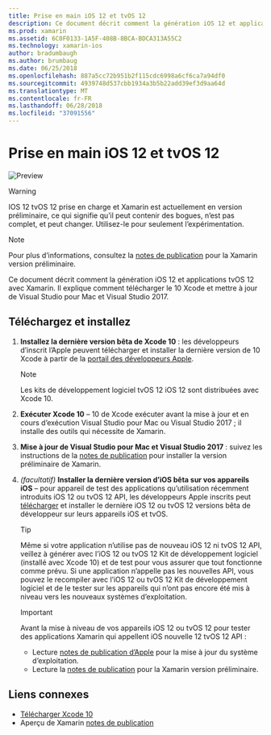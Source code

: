 ```yaml
---
title: Prise en main iOS 12 et tvOS 12
description: Ce document décrit comment la génération iOS 12 et applications tvOS 12 avec Xamarin. Il explique comment télécharger le 10 Xcode et mettre à jour de Visual Studio pour Mac et Visual Studio 2017.
ms.prod: xamarin
ms.assetid: 6C0F0133-1A5F-408B-8BCA-BDCA313A55C2
ms.technology: xamarin-ios
author: bradumbaugh
ms.author: brumbaug
ms.date: 06/25/2018
ms.openlocfilehash: 887a5cc72b951b2f115cdc6998a6cf6ca7a94df0
ms.sourcegitcommit: 4939748d537cbb1934a3b5b22add39ef3d9aa64d
ms.translationtype: MT
ms.contentlocale: fr-FR
ms.lasthandoff: 06/28/2018
ms.locfileid: "37091556"
---
```

# <a name="getting-started-with-ios-12-and-tvos-12"></a>Prise en main iOS 12 et tvOS 12

![Preview](~/media/shared/preview.png)

> [!WARNING]
> IOS 12 tvOS 12 prise en charge et Xamarin est actuellement en version préliminaire, ce qui signifie qu’il peut contenir des bogues, n’est pas complet, et peut changer. Utilisez-le pour seulement l’expérimentation.

> [!NOTE]
> Pour plus d’informations, consultez la [notes de publication](https://releases.xamarin.com/preview-release-xcode-10-beta/) pour la Xamarin version préliminaire.

Ce document décrit comment la génération iOS 12 et applications tvOS 12 avec Xamarin. Il explique comment télécharger le 10 Xcode et mettre à jour de Visual Studio pour Mac et Visual Studio 2017.

## <a name="download-and-install"></a>Téléchargez et installez

1. **Installez la dernière version bêta de Xcode 10** : les développeurs d’inscrit l’Apple peuvent télécharger et installer la dernière version de 10 Xcode à partir de la [portail des développeurs Apple](https://developer.apple.com/download/).

   > [!NOTE]
   > Les kits de développement logiciel tvOS 12 iOS 12 sont distribuées avec Xcode 10.

2. **Exécuter Xcode 10** – 10 de Xcode exécuter avant la mise à jour et en cours d’exécution Visual Studio pour Mac ou Visual Studio 2017 ; il installe des outils qui nécessite de Xamarin.

3. **Mise à jour de Visual Studio pour Mac et Visual Studio 2017** : suivez les instructions de la [notes de publication](https://releases.xamarin.com/preview-release-xcode-10-beta/) pour installer la version préliminaire de Xamarin.

4. _(facultatif)_  **Installer la dernière version d’iOS bêta sur vos appareils iOS** – pour appareil de test des applications qu’utilisation récemment introduits iOS 12 ou tvOS 12 API, les développeurs Apple inscrits peut [télécharger](https://developer.apple.com/download) et installer le dernière iOS 12 ou tvOS 12 versions bêta de développeur sur leurs appareils iOS et tvOS.

   > [!TIP]
   > Même si votre application n’utilise pas de nouveau iOS 12 ni tvOS 12 API, veillez à générer avec l’iOS 12 ou tvOS 12 Kit de développement logiciel (installé avec Xcode 10) et de test pour vous assurer que tout fonctionne comme prévu. Si une application n’appelle pas les nouvelles API, vous pouvez le recompiler avec l’iOS 12 ou tvOS 12 Kit de développement logiciel et de le tester sur les appareils qui n’ont pas encore été mis à niveau vers les nouveaux systèmes d’exploitation.

   > [!IMPORTANT]
   > Avant la mise à niveau de vos appareils iOS 12 ou tvOS 12 pour tester des applications Xamarin qui appellent iOS nouvelle 12 tvOS 12 API :
   > - Lecture [notes de publication d’Apple](https://developer.apple.com/download/) pour la mise à jour du système d’exploitation.
   > - Lecture la [notes de publication](https://releases.xamarin.com/preview-release-xcode-10-beta/) pour la Xamarin version préliminaire.

## <a name="related-links"></a>Liens connexes

- [Télécharger Xcode 10](https://developer.apple.com/download/)
- Aperçu de Xamarin [notes de publication](https://releases.xamarin.com/preview-release-xcode-10-beta/)
